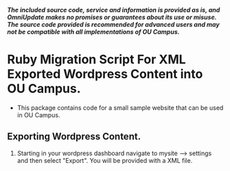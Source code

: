 ***The included source code, service and information is provided as is, and OmniUpdate makes no promises or guarantees about its use or misuse. The source code provided is recommended for advanced users and may not be compatible with all implementations of OU Campus.***

# Ruby Migration Script For XML Exported Wordpress Content into OU Campus. 
- This package contains code for a small sample website that can be used in OU Campus.

## Exporting Wordpress Content. 
1. Starting in your wordpress dashboard navigate to mysite --> settings and then select "Export". 
You will be provided with a XML file. 


